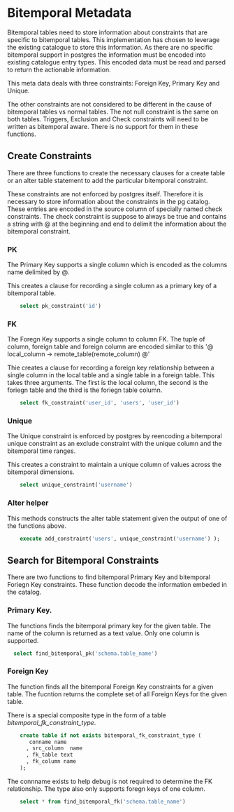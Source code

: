 # Bitemporal Metadata

Bitemporal tables need to store information about constraints
that are specific to bitemporal tables. This implementation has
chosen to leverage the existing catalogue to store this information.
As there are no specific bitemporal support in postgres the
information must be encoded into existing catalogue entry types.
This encoded data must be read and parsed to return the actionable
information.

This meta data deals with three constraints: Foreign Key, Primary Key and
Unique.

The other constraints are not considered to be different in the cause of
bitemporal tables vs normal tables. The not null constraint is the same
on both tables. Triggers, Exclusion and Check constraints
will need to be written as bitemporal aware.
There is no support for them in these functions.


## Create Constraints

There are three functions to create the necessary clauses for a create table
or an alter table statement to add the particular bitemporal constraint.

These constraints are not enforced by postgres itself. Therefore it is
necessary to store information about the constraints in the pg catalog. These
entries are encoded in the source column of specially named check constraints.
The check constraint is suppose to always be true
and contains a string with @ at the beginning and end to delimit the
information about the bitemporal constraint.

### PK

The Primary Key supports a single column which is encoded as the columns name
delimited by @.

This creates a clause for recording a single column as a primary key of a
bitemporal table.

```sql
    select pk_constraint('id')
```

### FK

The Foregn Key supports a single column to column FK. The tuple of column,
foreign table and foreign column are encoded similar to this
'@ local_column -> remote_table(remote_column) @'

Thie creates a clause for recording a foreign key relationship between
a single column in the local table and a single table in a foreign table.
This takes three arguments. The first is the local column, the second is the
foriegn table and the third is the foriegn table column.

```sql
    select fk_constraint('user_id', 'users', 'user_id')
```


### Unique

The Unique constraint is enforced by postgres by reencoding a bitemporal
unique constraint as an exclude constraint with the unique column and
the bitemporal time ranges.

This creates a constraint to maintain a unique column of values across the
bitemporal dimensions.

```sql
    select unique_constraint('username')
```


### Alter helper

This methods constructs the alter table statement given the output of one of
the functions above.

```sql
    execute add_constraint('users', unique_constraint('username') );
```


## Search for Bitemporal Constraints

There are two functions to find bitemporal Primary Key and bitemporal
Foriegn Key constraints. These function decode the information embeded in the catalog.


### Primary Key.

The functions finds the bitemporal primary key for the given table. The name
of the column is returned as a text value. Only one column is supported.

```sql
  select find_bitemporal_pk('schema.table_name')
```

### Foreign Key

The function finds all the bitemporal Foreign Key constraints for a given
table. The fucntion returns the complete set of all Foreign Keys for the
given table.

There is a special composite type in the
form of a table *bitemporal\_fk\_constraint\_type*.

```sql
    create table if not exists bitemporal_fk_constraint_type (
       conname name
      , src_column  name
      , fk_table text
      , fk_column name
    );
```

The connname exists to help debug is not required to determine the FK
relationship. The type also only supports foregn keys of one column.

```sql
    select * from find_bitemporal_fk('schema.table_name')
```


